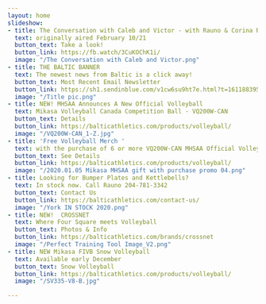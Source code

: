 ```yaml
---
layout: home
slideshow:
- title: The Conversation with Caleb and Victor - with Rauno & Corina Ruus
  text: originally aired February 10/21
  button_text: Take a look!
  button_link: https://fb.watch/3CuKOChK1i/
  image: "/The Conversation with Caleb and Victor.png"
- title: THE BALTIC BANNER
  text: The newest news from Baltic is a click away!
  button_text: Most Recent Email Newsletter
  button_link: https://sh1.sendinblue.com/v1cw6su9ht7e.html?t=1611883959
  image: "/Title pic.png"
- title: NEW! MHSAA Announces A New Official Volleyball
  text: Mikasa Volleyball Canada Competition Ball - VQ200W-CAN
  button_text: Details
  button_link: https://balticathletics.com/products/volleyball/
  image: "/VQ200W-CAN_1-Z.jpg"
- title: 'Free Volleyball Merch '
  text: with the purchase of 6 or more VQ200W-CAN MHSAA Official Volleyballs
  button_text: See Details
  button_link: https://balticathletics.com/products/volleyball/
  image: "/2020.01.05 Mikasa MHSAA gift with purchase promo 04.png"
- title: Looking for Bumper Plates and Kettlebells?
  text: In stock now. Call Rauno 204-781-3342
  button_text: Contact Us
  button_link: https://balticathletics.com/contact-us/
  image: "/York IN STOCK 2020.png"
- title: NEW!  CROSSNET
  text: Where Four Square meets Volleyball
  button_text: Photos & Info
  button_link: https://balticathletics.com/brands/crossnet
  image: "/Perfect Training Tool Image_V2.png"
- title: NEW Mikasa FIVB Snow Volleyball
  text: Available early December
  button_text: Snow Volleyball
  button_link: https://balticathletics.com/products/volleyball/
  image: "/SV335-V8-B.jpg"

---
```

